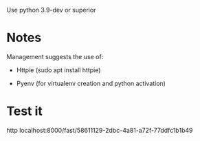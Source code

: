 Use python 3.9-dev or superior

# Notes
Management suggests the use of:

- Httpie (sudo apt install httpie)

- Pyenv (for virtualenv creation and python activation)


# Test it

http localhost:8000/fast/58611129-2dbc-4a81-a72f-77ddfc1b1b49

